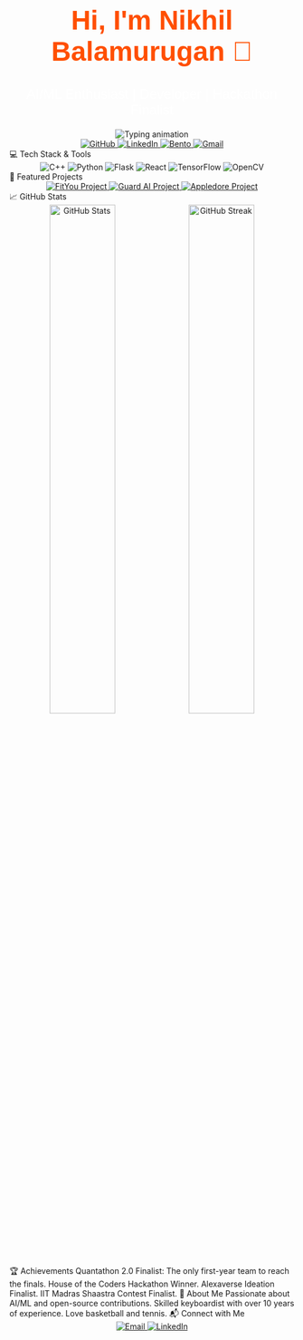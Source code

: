 <div align="center" style="margin-top: 50px;"> <h1 style="font-family: 'Poppins', sans-serif; color: #ff4f00; font-size: 3rem; font-weight: bold;"> Hi, I'm Nikhil Balamurugan 👋 </h1> <h2 style="font-family: 'Poppins', sans-serif; color: #fff; font-size: 1.5rem; font-weight: 500;"> AI/ML Enthusiast | Developer | Hackathon Finalist </h2> <img src="https://readme-typing-svg.herokuapp.com?font=Poppins&size=30&color=FF4F00&center=true&vCenter=true&width=800&lines=Welcome+to+my+GitHub+profile!;Building+AI-Powered+Solutions;Hackathon+Finalist+%7C+Tech+Explorer" alt="Typing animation"/> </div>
<div align="center"> <a href="https://github.com/Nikhil210206" target="_blank"> <img alt="GitHub" src="https://img.shields.io/badge/GitHub-%23121011.svg?style=for-the-badge&logo=github&logoColor=white"/> </a> <a href="https://www.linkedin.com/in/nikhil-b-029a6032b/" target="_blank"> <img alt="LinkedIn" src="https://img.shields.io/badge/LinkedIn-0A66C2?style=for-the-badge&logo=linkedin&logoColor=white"/> </a> <a href="https://bento.me/nikhilb" target="_blank"> <img alt="Bento" src="https://img.shields.io/badge/Bento.me-%23000000.svg?style=for-the-badge&logo=bento&logoColor=white"/> </a> <a href="mailto:nikhilbalamurugan@gmail.com" target="_blank"> <img alt="Gmail" src="https://img.shields.io/badge/Gmail-D14836?style=for-the-badge&logo=gmail&logoColor=white"/> </a> </div>
💻 Tech Stack & Tools
<div align="center"> <img src="https://img.shields.io/badge/C++-%2300599C.svg?style=for-the-badge&logo=c%2B%2B&logoColor=white" alt="C++"/> <img src="https://img.shields.io/badge/Python-%2314354C.svg?style=for-the-badge&logo=python&logoColor=white" alt="Python"/> <img src="https://img.shields.io/badge/Flask-%23000000.svg?style=for-the-badge&logo=flask&logoColor=white" alt="Flask"/> <img src="https://img.shields.io/badge/React-%2361DAFB.svg?style=for-the-badge&logo=react&logoColor=black" alt="React"/> <img src="https://img.shields.io/badge/TensorFlow-%23FF6F00.svg?style=for-the-badge&logo=tensorflow&logoColor=white" alt="TensorFlow"/> <img src="https://img.shields.io/badge/OpenCV-%23ffffff.svg?style=for-the-badge&logo=opencv&logoColor=black" alt="OpenCV"/> </div>
🚀 Featured Projects
<div align="center"> <a href="https://github.com/Nikhil210206/FitYou"> <img src="https://img.shields.io/badge/FitYou-AI+Fitness-orange?style=for-the-badge" alt="FitYou Project"/> </a> <a href="https://github.com/Nikhil210206/Guard-AI"> <img src="https://img.shields.io/badge/GuardAI-Security-blue?style=for-the-badge" alt="Guard AI Project"/> </a> <a href="https://github.com/Nikhil210206/Appledore"> <img src="https://img.shields.io/badge/Appledore-Graph+Library-green?style=for-the-badge" alt="Appledore Project"/> </a> </div>
📈 GitHub Stats
<div align="center"> <img src="https://github-readme-stats.vercel.app/api?username=Nikhil210206&show_icons=true&theme=radical&hide_title=true" alt="GitHub Stats" width="48%"/> <img src="https://github-readme-streak-stats.herokuapp.com/?user=Nikhil210206&theme=radical&hide_title=true" alt="GitHub Streak" width="48%"/> </div>
🏆 Achievements
Quantathon 2.0 Finalist: The only first-year team to reach the finals.
House of the Coders Hackathon Winner.
Alexaverse Ideation Finalist.
IIT Madras Shaastra Contest Finalist.
🌟 About Me
Passionate about AI/ML and open-source contributions.
Skilled keyboardist with over 10 years of experience.
Love basketball and tennis.
📬 Connect with Me
<div align="center"> <a href="mailto:nikhilbalamurugan@gmail.com"> <img alt="Email" src="https://img.shields.io/badge/Email-D14836?style=for-the-badge&logo=gmail&logoColor=white"/> </a> <a href="https://www.linkedin.com/in/nikhil-b-029a6032b/"> <img alt="LinkedIn" src="https://img.shields.io/badge/LinkedIn-0A66C2?style=for-the-badge&logo=linkedin&logoColor=white"/> </a> </div>

